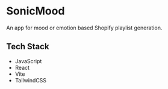 # SonicMood

An app for mood or emotion based Shopify playlist generation.

## Tech Stack

- JavaScript
- React
- Vite
- TailwindCSS
